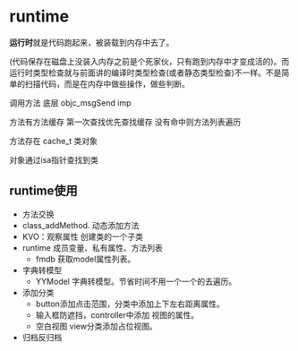 # runtime

**运行时**就是代码跑起来，被装载到内存中去了。

(代码保存在磁盘上没装入内存之前是个死家伙，只有跑到内存中才变成活的)。而运行时类型检查就与前面讲的编译时类型检查(或者静态类型检查)不一样。不是简单的扫描代码，而是在内存中做些操作，做些判断。

调用方法 底层 objc_msgSend imp

方法有方法缓存 第一次查找优先查找缓存 没有命中则方法列表遍历

方法存在 cache_t	类对象

对象通过isa指针查找到类

## runtime使用

- 方法交换
- class_addMethod. 动态添加方法
- KVO：观察属性   创建类的一个子类
- runtime  成员变量、私有属性、方法列表
  - fmdb 获取model属性列表。
- 字典转模型
  - YYModel 字典转模型。节省时间不用一个一个的去遍历。
- 添加分类 
  - button添加点击范围，分类中添加上下左右距离属性。
  - 输入框防遮挡，controller中添加 视图的属性。
  - 空白视图 view分类添加占位视图。
- 归档反归档

